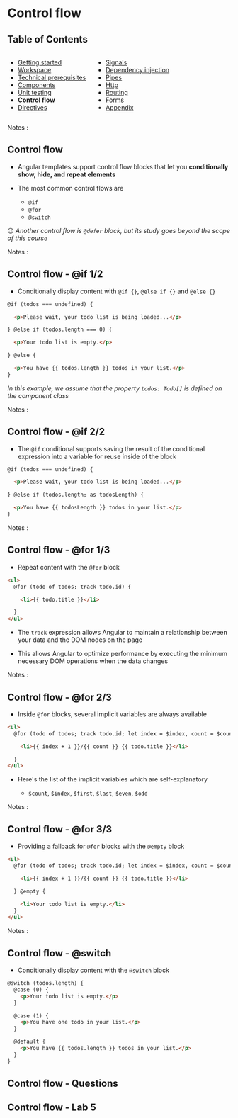 # Control flow

<!-- .slide: class="page-title" -->



## Table of Contents

<div class="columns">
<div class="column-50">

- [Getting started](#/1)
- [Workspace](#/2)
- [Technical prerequisites](#/3)
- [Components](#/4)
- [Unit testing](#/5)
- **Control flow**
- [Directives](#/7)

</div>
<div class="column-50">

- [Signals](#/8)
- [Dependency injection](#/9)
- [Pipes](#/10)
- [Http](#/11)
- [Routing](#/12)
- [Forms](#/13)
- [Appendix](#/14)

</div>
</div>

Notes :



## Control flow

- Angular templates support control flow blocks that let you **conditionally show, hide, and repeat elements**

- The most common control flows are

  - `@if`
  - `@for`
  - `@switch`

😉 *Another control flow is `@defer` block, but its study goes beyond the scope of this course*

Notes :



## Control flow - @if 1/2

- Conditionally display content with `@if {}`, `@else if {}` and `@else {}`

```html
@if (todos === undefined) {

  <p>Please wait, your todo list is being loaded...</p>

} @else if (todos.length === 0) {

  <p>Your todo list is empty.</p>

} @else {

  <p>You have {{ todos.length }} todos in your list.</p>
}
```

*In this example, we assume that the property `todos: Todo[]` is defined on the component class*

Notes :



## Control flow - @if 2/2

- The `@if` conditional supports saving the result of the conditional expression into a variable for reuse inside of the block


```html
@if (todos === undefined) {

  <p>Please wait, your todo list is being loaded...</p>

} @else if (todos.length; as todosLength) {

  <p>You have {{ todosLength }} todos in your list.</p>
}
```

Notes :



## Control flow - @for 1/3

- Repeat content with the `@for` block

```html
<ul>
  @for (todo of todos; track todo.id) {

    <li>{{ todo.title }}</li>

  }
</ul>
```

- The `track` expression allows Angular to maintain a relationship between your data and the DOM nodes on the page

- This allows Angular to optimize performance by executing the minimum necessary DOM operations when the data changes

Notes :



## Control flow - @for 2/3

- Inside `@for` blocks, several implicit variables are always available

```html
<ul>
  @for (todo of todos; track todo.id; let index = $index, count = $count) {

    <li>{{ index + 1 }}/{{ count }} {{ todo.title }}</li>

  }
</ul>
```

- Here's the list of the implicit variables which are self-explanatory

  - `$count`, `$index`, `$first`, `$last`, `$even`, `$odd` 

Notes :



## Control flow - @for 3/3

- Providing a fallback for `@for` blocks with the `@empty` block

```html
<ul>
  @for (todo of todos; track todo.id; let index = $index, count = $count) {

    <li>{{ index + 1 }}/{{ count }} {{ todo.title }}</li>

  } @empty {

    <li>Your todo list is empty.</li>
  }
</ul>
```

Notes :



## Control flow - @switch

- Conditionally display content with the `@switch` block

```html
@switch (todos.length) {
  @case (0) {
    <p>Your todo list is empty.</p>
  }

  @case (1) {
    <p>You have one todo in your list.</p>
  }

  @default {
    <p>You have {{ todos.length }} todos in your list.</p>
  }
}
```



## Control flow - Questions
<!-- .slide: data-background-image="./resources/background-questions.svg" data-background-size="45%" -->



## Control flow - Lab 5
<!-- .slide: data-background-image="./resources/background-lab.svg" data-background-size="45%" -->

